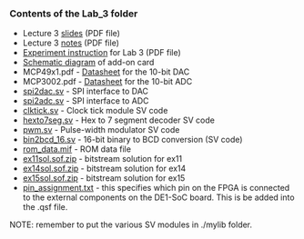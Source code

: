 ### Contents of the Lab_3 folder

* Lecture 3 [slides](./Lecture_3_slides.pdf) (PDF file)
* Lecture 3 [notes](./Lecture_3_notes.pdf) (PDF file)
* [Experiment instruction](./Experiment%20Sheet%20-%20Mastering%20Digital%20Design%20Part%203.pdf) for Lab 3 (PDF file)
* [Schematic diagram](./DE1-SOC%20Addon%20Card.pdf) of add-on card
* MCP49x1.pdf - [Datasheet](./MCP49x1.pdf) for the 10-bit DAC
* MCP3002.pdf - [Datasheet](./MCP3002.pdf) for the 10-bit ADC
* [spi2dac.sv](./spi2dac.sv) - SPI interface to DAC
* [spi2adc.sv](./spi2adc.sv) - SPI interface to ADC
* [clktick.sv](./clktick.sv) - Clock tick module SV code
* [hexto7seg.sv](./hexto7seg.sv) - Hex to 7 segment decoder SV code
* [pwm.sv](./pwm.sv) - Pulse-width modulator SV code
* [bin2bcd_16.sv](./bin2bcd_16.sv) - 16-bit binary to BCD conversion (SV code)
* [rom_data.mif](./rom_data.mif) - ROM data file
* [ex11sol.sof.zip](./ex11sol.sof.zip) - bitstream solution for ex11
* [ex14sol.sof.zip](./ex14sol.sof.zip) - bitstream solution for ex14
* [ex15sol.sof.zip](./ex15sol.sof.zip) - bitstream solution for ex15
* [pin_assignment.txt](./pin_assignment.txt) - this specifies which pin on the FPGA is connected to the external components on the DE1-SoC board. This is be added into the .qsf file.


NOTE: remember to put the various SV modules in ./mylib folder.